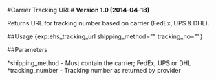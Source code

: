 #Carrier Tracking URL#
**Version 1.0 (2014-04-18)**

Returns URL for tracking number based on carrier (FedEx, UPS & DHL).

##Usage
	{exp:ehs_tracking_url shipping_method="" tracking_no=""} 

##Parameters
	
*shipping_method - Must contain the carrier; FedEx, UPS or DHL
*tracking_number - Tracking number as returned by provider

